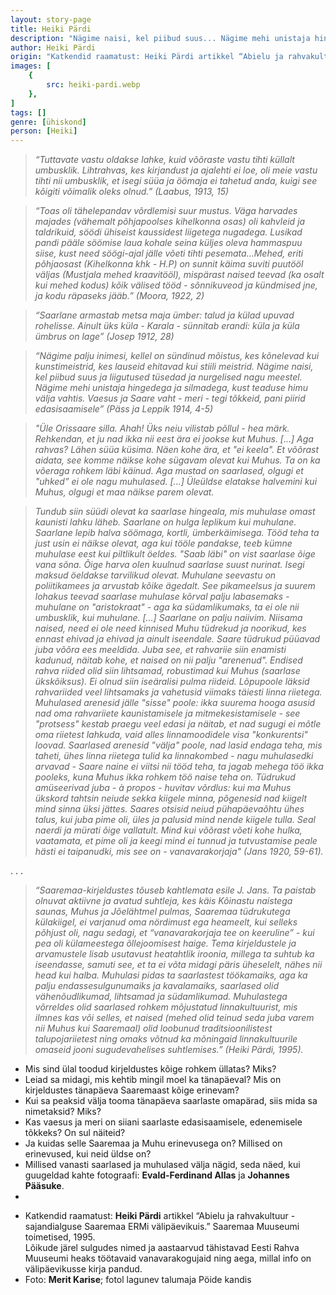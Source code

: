 ```yaml
---
layout: story-page
title: Heiki Pärdi
description: "Nägime naisi, kel piibud suus... Nägime mehi unistaja hingedega ja silmadega."
author: Heiki Pärdi
origin: "Katkendid raamatust: Heiki Pärdi artikkel “Abielu ja rahvakultuur - sajandialguse Saaremaa ERMi välipäevikuis.” Saaremaa Muuseumi toimetised, 1995."
images: [
    {
        src: heiki-pardi.webp
    },
]
tags: []
genre: [ühiskond]
person: [Heiki]
---
```


<!-- # {{$doc.title}} -->


> *“Tuttavate vastu oldakse lahke, kuid võõraste vastu tihti küllalt umbusklik. Lihtrahvas, kes kirjandust ja ajalehti ei loe, oli meie vastu tihti nii umbusklik, et isegi süüa ja öömaja ei tahetud anda, kuigi see kõigiti võimalik oleks olnud.” (Laabus, 1913, 15)*

> *“Toas oli tähelepandav võrdlemisi suur mustus. Väga harvades majades (vähemalt põhjapoolses kihelkonna osas) oli kahvleid ja taldrikuid, söödi ühiseist kaussidest liigetega nugadega. Lusikad pandi pääle söömise laua kohale seina küljes oleva hammaspuu siise, kust need söögi-ajal jälle võeti tihti pesemata…Mehed, eriti põhjaosast (Kihelkonna khk - H.P) on sunnit käima suviti puutööl väljas (Mustjala mehed kraavitööl), mispärast naised teevad (ka osalt kui mehed kodus) kõik välised tööd - sõnnikuveod ja kündmised jne, ja kodu räpaseks jääb.” (Moora, 1922, 2)*

> *“Saarlane armastab metsa maja ümber: talud ja külad upuvad rohelisse. Ainult üks küla - Karala - sünnitab erandi: küla ja küla ümbrus on lage” (Josep 1912, 28)*

> *“Nägime palju inimesi, kellel on sündinud mõistus, kes kõnelevad kui kunstimeistrid, kes lauseid ehitavad kui stiili meistrid. Nägime naisi, kel piibud suus ja liigutused tüsedad ja nurgelised nagu meestel. Nägime mehi unistaja hingedega ja silmadega, kust teaduse himu välja vahtis. Vaesus ja Saare vaht - meri - tegi tõkkeid, pani piirid edasisaamisele” (Päss ja Leppik 1914, 4-5)*

> *"Üle Orissaare silla. Ahah! Üks neiu vilistab põllul - hea märk. Rehkendan, et ju nad ikka nii eest ära ei jookse kut Muhus. [...] Aga rahvas? Lähen süüa küsima. Näen kohe ära, et "ei keela". Et võõrast aidata, see komme näikse kohe sügavam olevat kui Muhus. Ta on ka võeraga rohkem läbi käinud. Aga mustad on saarlased, olgugi et "uhked” ei ole nagu muhulased. [...] Üleüldse elatakse halvemini kui Muhus, olgugi et maa näikse parem olevat.*

> *Tundub siin süüdi olevat ka saarlase hingeala, mis muhulase omast kaunisti lahku läheb. Saarlane on hulga leplikum kui muhulane. Saarlane lepib halva söömaga, kortli, ümberkäimisega. Tööd teha ta just usin ei näikse olevat, aga kui tööle pandakse, teeb kümne muhulase eest kui piltlikult öeldes. "Saab läbi" on vist saarlase õige vana sõna. Õige harva olen kuulnud saarlase suust nurinat. Isegi maksud öeldakse tarvilikud olevat. Muhulane seevastu on poliitikamees ja arvustab kõike ägedalt. See pikameelsus ja suurem lohakus teevad saarlase muhulase kõrval palju labasemaks - muhulane on "aristokraat" - aga ka südamlikumaks, ta ei ole nii umbusklik, kui muhulane. [...] Saarlane on palju naiivim. Niisama naised, need ei ole need kinnised Muhu tüdrekud ja noorikud, kes ennast ehivad ja ehivad ja ainult iseendale. Saare tüdrukud püüavad juba võõra ees meeldida. Juba see, et rahvariie siin enamisti kadunud, näitab kohe, et naised on nii palju "arenenud". Endised rahva riided olid siin lihtsamad, robustimad kui Muhus (saarlase ükskõiksus). Ei olnud siin iseäralisi pulma riideid. Lõpupoole läksid rahvariided veel lihtsamaks ja vahetusid viimaks täiesti linna riietega. Muhulased arenesid jälle "sisse" poole: ikka suurema hooga asusid nad oma rahvariiete kaunistamisele ja mitmekesistamisele - see "protsess" kestab praegu veel edasi ja näitab, et nad sugugi ei mõtle oma riietest lahkuda, vaid alles linnamoodidele visa "konkurentsi" loovad. Saarlased arenesid "välja" poole, nad lasid endaga teha, mis taheti, ühes linna riietega tulid ka linnakombed - nagu muhulasedki arvavad - Saare naine ei viitsi nii tööd teha, ta jagab mehega töö ikka pooleks, kuna Muhus ikka rohkem töö naise teha on. Tüdrukud amüseerivad juba - à propos - huvitav võrdlus: kui ma Muhus ükskord tahtsin neiude sekka kiigele minna, põgenesid nad kiigelt mind sinna üksi jättes. Saares otsisid neiud pühapäevaõhtu ühes talus, kui juba pime oli, üles ja palusid mind nende kiigele tulla. Seal naerdi ja mürati õige vallatult. Mind kui võõrast võeti kohe hulka, vaatamata, et pime oli ja keegi mind ei tunnud ja tutvustamise peale hästi ei taipanudki, mis see on - vanavarakorjaja" (Jans 1920, 59-61).*

. . .

> *“Saaremaa-kirjeldustes tõuseb kahtlemata esile J. Jans. Ta paistab olnuvat aktiivne ja avatud suhtleja, kes käis Kõinastu naistega saunas, Muhus ja Jõelähtmel pulmas, Saaremaa tüdrukutega külakiigel, ei varjanud oma nördimust ega heameelt, kui selleks põhjust oli, nagu sedagi, et “vanavarakorjaja tee on keeruline” - kui pea oli külameestega õllejoomisest haige. Tema kirjeldustele ja arvamustele lisab usutavust heatahtlik iroonia, millega ta suhtub ka iseendasse, samuti see, et ta ei võta midagi päris üheselelt, nähes nii head kui halba. Muhulasi pidas ta saarlastest töökamaiks, aga ka palju endassesulgunumaiks ja kavalamaiks, saarlased olid vähenõudlikumad, lihtsamad ja südamlikumad. Muhulastega võrreldes olid saarlased rohkem mõjustatud linnakultuurist, mis ilmnes kas või selles, et naised (mehed olid teinud seda juba varem nii Muhus kui Saaremaal) olid loobunud traditsioonilistest talupojariietest ning omaks võtnud ka mõningaid linnakultuurile omaseid jooni sugudevahelises suhtlemises.” (Heiki Pärdi, 1995).*



<story-author :author="author" :origin="origin"></story-author>

<details-wrapper summary="Mis mõtted tekkisid?">

- Mis sind ülal toodud kirjeldustes kõige rohkem üllatas? Miks?
- Leiad sa midagi, mis kehtib mingil moel ka tänapäeval? Mis on kirjeldustes tänapäeva Saaremaast kõige erinevam?
- Kui sa peaksid välja tooma tänapäeva saarlaste omapärad, siis mida sa nimetaksid? Miks?
- Kas vaesus ja meri on siiani saarlaste edasisaamisele, edenemisele tõkkeks? On sul näiteid?
- Ja kuidas selle Saaremaa ja Muhu erinevusega on? Millised on erinevused, kui neid üldse on?
- Millised vanasti saarlased ja muhulased välja nägid, seda näed, kui guugeldad kahte fotograafi: **Evald-Ferdinand Allas** ja **Johannes Pääsuke**.
- 
</details-wrapper>


<details-wrapper summary="Allikad" class="text-sm" icon="icon-park-outline:document-folder">

- Katkendid raamatust: **Heiki Pärdi** artikkel “Abielu ja rahvakultuur - sajandialguse Saaremaa ERMi välipäevikuis.” Saaremaa Muuseumi toimetised, 1995. \
Lõikude järel sulgudes nimed ja aastaarvud tähistavad Eesti Rahva Muuseumi heaks töötavaid vanavarakogujaid ning aega, millal info on välipäevikusse kirja pandud.
- Foto: **Merit Karise**; fotol lagunev talumaja Pöide kandis

</details-wrapper>

